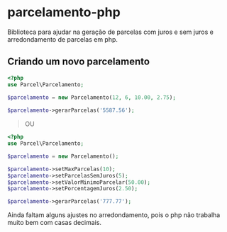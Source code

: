 # parcelamento-php
Biblioteca para ajudar na geração de parcelas com juros e sem juros e arredondamento de parcelas em php.

## Criando um novo parcelamento

```php
<?php
use Parcel\Parcelamento;

$parcelamento = new Parcelamento(12, 6, 10.00, 2.75);
        
$parcelamento->gerarParcelas('5587.56');

```
>OU
```php
<?php
use Parcel\Parcelamento;

$parcelamento = new Parcelamento();

$parcelamento->setMaxParcelas(10);
$parcelamento->setParcelasSemJuros(5);
$parcelamento->setValorMinimoParcelar(50.00);
$parcelamento->setPorcentagemJuros(2.50);

$parcelamento->gerarParcelas('777.77');

```
Ainda faltam alguns ajustes no arredondamento, pois o php não trabalha muito bem com casas decimais.
